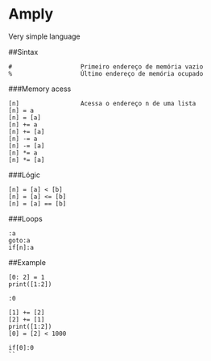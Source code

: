 # Amply
Very simple language

##Sintax

```
#					Primeiro endereço de memória vazio
%					Último endereço de memória ocupado
```

###Memory acess

```
[n]					Acessa o endereço n de uma lista
[n] = a
[n] = [a]
[n] += a
[n] += [a]
[n] -= a
[n] -= [a]
[n] *= a
[n] *= [a]
```

###Lógic

```
[n] = [a] < [b]
[n] = [a] <= [b]
[n] = [a] == [b]
```

###Loops
```
:a
goto:a
if[n]:a
```


##Example
```
[0: 2] = 1
print([1:2])

:0

[1] += [2]
[2] += [1]
print([1:2])
[0] = [2] < 1000

if[0]:0
``
